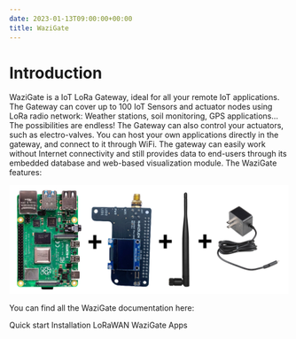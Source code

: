 ```yaml
---
date: 2023-01-13T09:00:00+00:00
title: WaziGate
---
```


# Introduction
WaziGate is a IoT LoRa Gateway, ideal for all your remote IoT applications. The Gateway can cover up to 100 IoT Sensors and actuator nodes using LoRa radio network: Weather stations, soil monitoring, GPS applications… The possibilities are endless! The Gateway can also control your actuators, such as electro-valves. You can host your own applications directly in the gateway, and connect to it through WiFi. The gateway can easily work without Internet connectivity and still provides data to end-users through its embedded database and web-based visualization module. The WaziGate features:

![picxxyyzz](img/pic1.png)

You can find all the WaziGate documentation here:

Quick start
Installation
LoRaWAN
WaziGate Apps